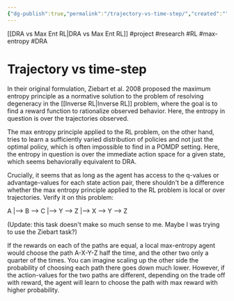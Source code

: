 ```yaml
---
{"dg-publish":true,"permalink":"/trajectory-vs-time-step/","created":"","updated":""}
---
```


[[DRA vs Max Ent RL\|DRA vs Max Ent RL]]
#project #research #RL #max-entropy #DRA 

# Trajectory vs time-step

In their original formulation, Ziebart et al. 2008 proposed the maximum entropy principle as a normative solution to the problem of resolving degeneracy in the [[Inverse RL\|Inverse RL]] problem, where the goal is to find a reward function to rationalize observed behavior. Here, the entropy in question is over the trajectories observed.

The max entropy principle applied to the RL problem, on the other hand, tries to learn a sufficiently varied distribution of policies and not just the optimal policy, which is often impossible to find in a POMDP setting. Here, the entropy in question is over the immediate action space for a given state, which seems behaviorally equivalent to DRA.

Crucially, it seems that as long as the agent has access to the q-values or advantage-values for each state action pair, there shouldn't be a difference whether the max entropy principle applied to the RL problem is local or over trajectories. Verify it on this problem:

A 
|--> B --> C
|--> Y --> Z
|--> X --> Y --> Z

(Update: this task doesn't make so much sense to me. Maybe I was trying to use the Ziebart task?)

If the rewards on each of the paths are equal, a local max-entropy agent would choose the path A-X-Y-Z half the time, and the other two only a quarter of the times. You can imagine scaling up the other side the probability of choosing each path there goes down much lower. However, if the action-values for the two paths are different, depending on the trade off with reward, the agent will learn to choose the path with max reward with higher probability.